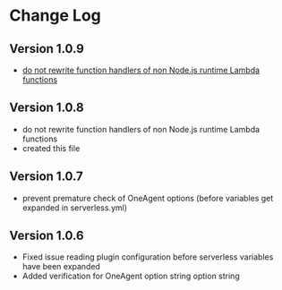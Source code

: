 # Change Log

## Version 1.0.9

- [do not rewrite function handlers of non Node.js runtime Lambda functions](https://github.com/Dynatrace/serverless-oneagent/issues/8)

## Version 1.0.8

- do not rewrite function handlers of non Node.js runtime Lambda functions
- created this file

## Version 1.0.7

- prevent premature check of OneAgent options (before variables get expanded in serverless.yml)

## Version 1.0.6

- Fixed issue reading plugin configuration before serverless variables have been expanded
- Added verification for OneAgent option string option string

